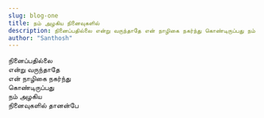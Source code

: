 ```yaml
---
slug: blog-one
title: நம் அழகிய நினைவுகளில் 
description: நினைப்பதில்லை என்று வருந்தாதே என் நாழிகை நகர்ந்து கொண்டிருப்பது நம் அழகிய. 
author: "Santhosh"
---
```


நினைப்பதில்லை  
என்று வருந்தாதே  
என் நாழிகை நகர்ந்து  
கொண்டிருப்பது  
நம் அழகிய  
நினைவுகளில் தானன்பே  
